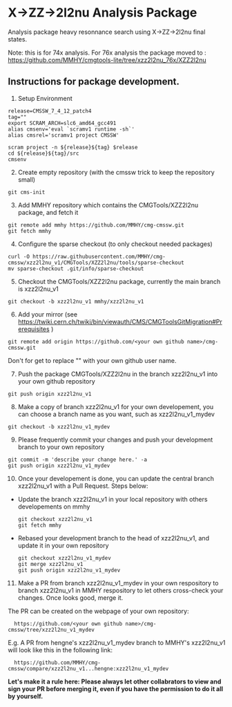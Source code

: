 X->ZZ->2l2nu Analysis Package
===============================

  Analysis package heavy resonnance search using X->ZZ->2l2nu final states.

Note: this is for 74x analysis. For 76x analysis the package moved to :
https://github.com/MMHY/cmgtools-lite/tree/xzz2l2nu_76x/XZZ2l2nu 

Instructions for package development.
---------------------------------

1. Setup Environment

  ```
  release=CMSSW_7_4_12_patch4
  tag=""
  export SCRAM_ARCH=slc6_amd64_gcc491
  alias cmsenv='eval `scramv1 runtime -sh`'
  alias cmsrel='scramv1 project CMSSW'

  scram project -n ${release}${tag} $release
  cd ${release}${tag}/src
  cmsenv
  ```

2. Create empty repository (with the cmssw trick to keep the repository small)

  ```
  git cms-init
  ```

3. Add MMHY repository which contains the CMGTools/XZZ2l2nu package, and fetch it

  ```
  git remote add mmhy https://github.com/MMHY/cmg-cmssw.git
  git fetch mmhy
  ```

4. Configure the sparse checkout (to only checkout needed packages)

  ```
  curl -O https://raw.githubusercontent.com/MMHY/cmg-cmssw/xzz2l2nu_v1/CMGTools/XZZ2l2nu/tools/sparse-checkout
  mv sparse-checkout .git/info/sparse-checkout
  ```

5. Checkout the CMGTools/XZZ2l2nu package, currently the main branch is xzz2l2nu_v1

  ```
  git checkout -b xzz2l2nu_v1 mmhy/xzz2l2nu_v1
  ```

6. Add your mirror (see https://twiki.cern.ch/twiki/bin/viewauth/CMS/CMGToolsGitMigration#Prerequisites )

  ```
  git remote add origin https://github.com/<your own github name>/cmg-cmssw.git
  ```
  Don't for get to replace "<your own github name>" with your own github user name.

 
7. Push the package CMGTools/XZZ2l2nu in the branch xzz2l2nu_v1 into your own github repository

  ```
  git push origin xzz2l2nu_v1
  ```

8. Make a copy of branch xzz2l2nu_v1 for your own developement, you can choose a branch name as you want, such as xzz2l2nu_v1_mydev

  ```
  git checkout -b xzz2l2nu_v1_mydev
  ```

9. Please frequently commit your changes and push your development branch to your own repository

  ```
  git commit -m 'describe your change here.' -a
  git push origin xzz2l2nu_v1_mydev
  ```


10. Once your developement is done, you can update the central branch xzz2l2nu_v1 with a Pull Request. Steps below:

  * Update the branch xzz2l2nu_v1 in your local repository with others developements on mmhy
    ```
    git checkout xzz2l2nu_v1
    git fetch mmhy 
    ```

  * Rebased your development branch to the head of xzz2l2nu_v1, and update it in your own repository
    ```
    git checkout xzz2l2nu_v1_mydev
    git merge xzz2l2nu_v1
    git push origin xzz2l2nu_v1_mydev
    ```

11. Make a PR from branch xzz2l2nu_v1_mydev in your own respository to branch xzz2l2nu_v1 in MMHY respository to let others cross-check your changes. Once looks good, merge it.

  The PR can be created on the webpage of your own repository:

      https://github.com/<your own github name>/cmg-cmssw/tree/xzz2l2nu_v1_mydev

  E.g. A PR from hengne's xzz2l2nu_v1_mydev branch to MMHY's xzz2l2nu_v1 will look like this in the following link:

      https://github.com/MMHY/cmg-cmssw/compare/xzz2l2nu_v1...hengne:xzz2l2nu_v1_mydev  

  **Let's make it a rule here: Please always let other collabrators to view and sign your PR before merging it, even if you have the permission to do it all by yourself.**
  

